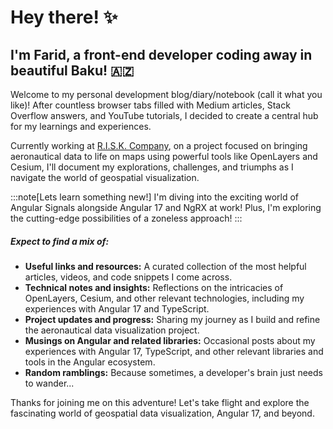 <!-- # About
This is the demo site for [Fuwari](https://github.com/saicaca/fuwari).

::github{repo="saicaca/fuwari"}

> ### Sources of images used in this site
> - [Unsplash](https://unsplash.com/)
> - [星と少女](https://www.pixiv.net/artworks/108916539) by [Stella](https://www.pixiv.net/users/93273965)
> - [Rabbit - v1.4 Showcase](https://civitai.com/posts/586908) by [Rabbit_YourMajesty](https://civitai.com/user/Rabbit_YourMajesty) -->

<!-- ---
# the default layout is 'page'
icon: fas fa-info-circle
order: 4
title: 'Hey there! ✨'
--- -->
# Hey there! ✨
## I'm Farid, a front-end developer coding away in beautiful Baku! 🇦🇿

Welcome to my personal development blog/diary/notebook (call it what you like)! After countless browser tabs filled with Medium articles, Stack Overflow answers, and YouTube tutorials, I decided to create a central hub for my learnings and experiences.

Currently working at [R.I.S.K. Company](https://risk.az/products/panda), on a project focused on bringing aeronautical data to life on maps using powerful tools like OpenLayers and Cesium, I'll document my explorations, challenges, and triumphs as I navigate the world of geospatial visualization.

:::note[Lets learn something new!]
I'm diving into the exciting world of Angular Signals alongside Angular 17 and NgRX at work! Plus, I'm exploring the cutting-edge possibilities of a zoneless approach!
:::

##### Expect to find a mix of:

- **Useful links and resources:** A curated collection of the most helpful articles, videos, and code snippets I come across.
- **Technical notes and insights:** Reflections on the intricacies of OpenLayers, Cesium, and other relevant technologies, including my experiences with Angular 17 and TypeScript.
- **Project updates and progress:** Sharing my journey as I build and refine the aeronautical data visualization project.
- **Musings on Angular and related libraries:** Occasional posts about my experiences with Angular 17, TypeScript, and other relevant libraries and tools in the Angular ecosystem.
- **Random ramblings:** Because sometimes, a developer's brain just needs to wander...

Thanks for joining me on this adventure! Let's take flight and explore the fascinating world of geospatial data visualization, Angular 17, and beyond.